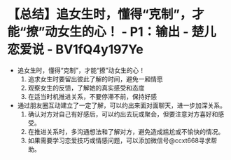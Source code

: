 # 【总结】追女生时，懂得“克制”，才能“撩”动女生的心！ - P1：输出 - 楚儿恋爱说 - BV1fQ4y197Ye

-   追女生时，懂得“克制”，才能“撩”动女生的心！
    1.  追求女生时要留出彼此了解的时间，避免一厢情愿
    2.  观察女生的反馈，了解她的真实感受和态度
    3.  在适当时机推进关系，不要停滞不前，保持好感
-   通过朋友圈互动建立了一定了解，可以约出来面对面聊天，进一步加深关系。
    1.  确认对方对自己有好感后，可以约出去玩或聚会，但要注意对方喜好和感受。
    2.  在推进关系时，多沟通想法和了解对方，避免造成尴尬或不愉快的情况。
    3.  如果需要学习恋爱技巧或情感问题，可以添加微信号@ccxt668寻求帮助。